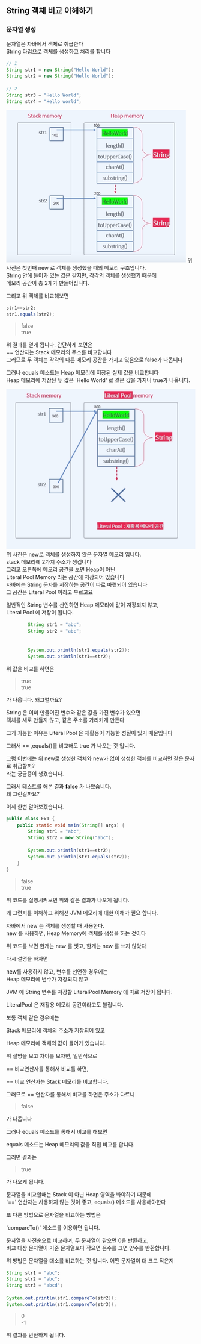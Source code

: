  ## String 객체 비교 이해하기
 
### 문자열 생성

문자열은 자바에서 객체로 취급한다<br>
String 타입으로 객체를 생성하고 처리를 합니다<br>

```java
// 1
String str1 = new String("Hello World");
String str2 = new String("Hello World");

// 2
String str3 = "Hello World";
String str4 = "Hello world";
```

![img.png](img.png)
위 사진은 첫번째 new 로 객체를 생성했을 때의 메모리 구조입니다.<br>
String 안에 들어가 있는 값은 같지만, 각각의 객체를 생성했기 때문에 <br>
메모리 공간이 총 2개가 만들어집니다.<br>

그리고 위 객체를 비교해보면 
```java
str1==str2;
str1.equals(str2);
```
> false<br>true

위 결과를 얻게 됩니다. 간단하게 보면은<br>
== 연산자는 Stack 메모리의 주소를 비교합니다<br>
그러므로 두 객체는 각각의 다른 메모리 공간을 가지고 있음으로 false가 나옵니다 <br>

그러나 equals 메소드는 Heap 메모리에 저장된 실제 값을 비교합니다<br>
Heap 메모리에 저장된 두 값은 'Hello World' 로 같은 값을 가지니 true가 나옵니다.

![img_1.png](img_1.png)
위 사진은 new로 객체를 생성하지 않은 문자열 메모리 입니다.<br>
stack 메모리에 2가지 주소가 생깁니다<br>
그리고 오른쪽에 메모리 공간을 보면 Heap이 아닌 <br>
Literal Pool Memory 라는 공간에 저장되어 있습니다<br>
자바에는 String 문자를 저장하는 공간이 따로 마련되어 있습니다<br>
그 공간은 Literal Pool 이라고 부르고요

일반적인 String 변수를 선언하면 Heap 메모리에 값이 저장되지 않고, <br>
Literal Pool 에 저장이 됩니다.

```java
        String str1 = "abc";
        String str2 = "abc";
        
        
        System.out.println(str1.equals(str2));
        System.out.println(str1==str2);
```

위 값을 비교를 하면은
> true<br>true

가 나옵니다. 왜그럴까요?<br>

String 은 이미 만들어진 변수와 같은 값을 가진 변수가 있으면<br>
객체를 새로 만들지 않고, 같은 주소를 가리키게 만든다<br>

그게 가능한 이유는 Literal Pool 은 재활용이 가능한 성질이 있기 때문입니다<br>

그래서 == ,equals()를 비교해도 true 가 나오는 것 입니다.


그럼 이번에는 위 new로 생성한 객체와 new가 없이 생성한 객체를 비교하면 같은 문자로 취급할까?<br>
라는 궁금증이 생겼습니다.

그래서 테스트를 해본 결과 **false** 가 나왔습니다.<br>
왜 그런걸까요?

이제 한번 알아보겠습니다.

```java
public class Ex1 {
    public static void main(String[] args) {
        String str1 = "abc";
        String str2 = new String("abc");

        System.out.println(str1==str2);
        System.out.println(str1.equals(str2));
    }
}

```
>false<br>
true

위 코드를 실행시켜보면 위와 같은 결과가 나오게 됩니다.

왜 그런지를 이해하고 위해선 JVM 메모리에 대한 이해가 필요 합니다. 

자바에서 new 는 객체를 생성할 때 사용한다.<br>
new 를 사용하면, Heap Memory에 객체를 생성을 하는 것이다<br>

위 코드를 보면 한개는 new 를 썻고, 한개는 new 를 쓰지 않았다<br>

다시 설명을 하자면

new를 사용하지 않고, 변수를 선언한 경우에는 <br>
Heap 메모리에 변수가 저장되지 않고 <br>

JVM 에 String 변수를 저장할 LiteralPool Memory 에 따로 저장이 됩니다.<br>

LiteralPool 은 재활용 메모리 공간이라고도 불립니다.

보통 객체 같은 경우에는 

Stack 메모리에 객체의 주소가 저장되어 있고

Heap 메모리에 객체의 값이 들어가 있습니다.

위 설명을 보고 차이를 보자면, 일반적으로

== 비교연산자를 통해서 비교를 하면, 

== 비교 연산자는 Stack 메모리를 비교합니다. 

그러므로 == 연산자를 통해서 비교를 하면은 주소가 다르니
> false

가 나옵니다

그러나 equals 메소드를 통해서 비교를 해보면

equals 메소드는 Heap 메모리의 값을 직접 비교를 합니다.

그러면 결과는
> true

가 나오게 됩니다.

문자열을 비교할때는 Stack 이 아닌 Heap 영역을 봐야하기 때문에<br>
'==' 연산자는 사용하지 않는 것이 좋고, equals() 메소드를 사용해야한다


또 다른 방법으로 문자열을 비교하는 방법은

'compareTo()' 메소드를 이용하면 됩니다.

문자열을 사전순으로 비교하며, 두 문자열이 같으면 0을 반환하고,<br>
비교 대상 문자열이 기준 문자열보다 작으면 음수를 크면 양수를 반환합니다.

위 방법은 문자열을 대소를 비교하는 것 입니다. 어떤 문자열이 더 크고 작은지

```java
String str1 = "abc";
String str2 = "abc";
String str3 = "abcd";

System.out.println(str1.compareTo(str2));
System.out.println(str1.compareTo(str3));
```
> 0<br>-1

위 결과를 반환하게 됩니다. 

